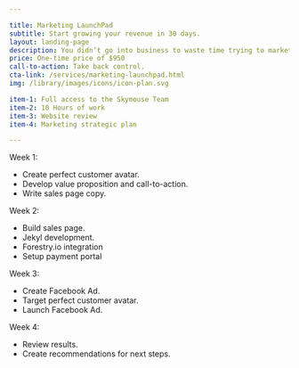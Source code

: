 ```yaml
---

title: Marketing LaunchPad
subtitle: Start growing your revenue in 30 days.
layout: landing-page
description: You didn’t go into business to waste time trying to market your product. You did it because you’re passionate about helping your customers solve a unique problem. 
price: One-time price of $950
call-to-action: Take back control.
cta-link: /services/marketing-launchpad.html
img: /library/images/icons/icon-plan.svg

item-1: Full access to the Skymouse Team
item-2: 10 Hours of work
item-3: Website review
item-4: Marketing strategic plan

---
```


Week 1:
- Create perfect customer avatar. 
- Develop value proposition and call-to-action.
- Write sales page copy. 

Week 2:
- Build sales page. 
- Jekyl development.
- Forestry.io integration
- Setup payment portal

Week 3: 
- Create Facebook Ad.
- Target perfect customer avatar.
- Launch Facebook Ad.

Week 4:
- Review results.
- Create recommendations for next steps. 
